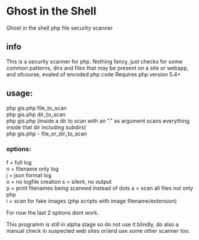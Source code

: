 # Ghost in the Shell
Ghost in the shell php file security scanner

## info
This is a security scanner for php. Nothing fancy, just checks for some 
common patterns, dirs and files that may be present on a site or webapp, 
and ofcourse, evaled of encoded php code 
Requires php version 5.4+

## usage:

php gis.php file_to_scan  
php gis.php dir_to_scan  
php gis.php (inside a dir to scan with an "." as argument scans everything inside that dir including subdirs)  
php gis.php -<options> file_or_dir_to_scan  

### options:

f = full log  
n = filename only log  
j = json format log  
o = no logfile creation 
s = silent, no output  
p = print filenames being scanned instead of dots
a = scan all files not only php  
i = scan for fake images (php scripts with image filename/extension)  

For now the last 2 options dont work.

This programm is still in alpha stage so do not use it blindly, do also a manual check in suspected web sites or/and use some other scanner too.
